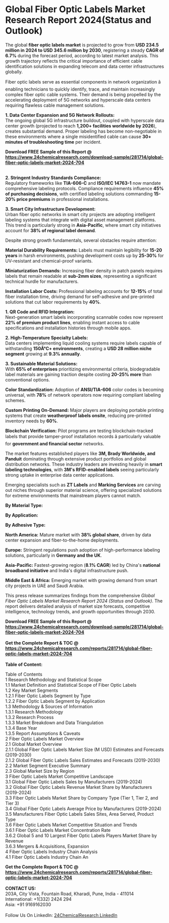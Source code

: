 <h1>Global Fiber Optic Labels Market Research Report 2024(Status and Outlook)</h1><p>The global <strong>fiber optic labels market</strong> is projected to grow from <strong>USD 234.5 million in 2024 to USD 345.6 million by 2030</strong>, registering a steady <strong>CAGR of 6.7%</strong> during the forecast period, according to latest market analysis. This growth trajectory reflects the critical importance of efficient cable identification solutions in expanding telecom and data center infrastructures globally.</p><p>Fiber optic labels serve as essential components in network organization â enabling technicians to quickly identify, trace, and maintain increasingly complex fiber optic cable systems. Their demand is being propelled by the accelerating deployment of 5G networks and hyperscale data centers requiring flawless cable management solutions.</p><p><strong>1. Data Center Expansion and 5G Network Rollouts:</strong><br>
The ongoing global 5G infrastructure buildout, coupled with hyperscale data center growth (projected to reach <strong>1,200+ facilities worldwide by 2026</strong>), creates substantial demand. Proper labeling has become non-negotiable in these environments where a single misidentified cable can cause <strong>30+ minutes of troubleshooting time</strong> per incident.</p><div><b>Download FREE Sample of this Report @ 
            <a href="https://www.24chemicalresearch.com/download-sample/281714/global-fiber-optic-labels-market-2024-704">
            https://www.24chemicalresearch.com/download-sample/281714/global-fiber-optic-labels-market-2024-704</a></b></div><br><p><strong>2. Stringent Industry Standards Compliance:</strong><br>
Regulatory frameworks like <strong>TIA-606-C</strong> and <strong>ISO/IEC 14763-1</strong> now mandate comprehensive labeling protocols. Compliance requirements influence <strong>45% of purchasing decisions</strong>, with certified labeling solutions commanding <strong>15-20% price premiums</strong> in professional installations.</p><p><strong>3. Smart City Infrastructure Development:</strong><br>
Urban fiber optic networks in smart city projects are adopting intelligent labeling systems that integrate with digital asset management platforms. This trend is particularly strong in <strong>Asia-Pacific</strong>, where smart city initiatives account for <strong>38% of regional label demand</strong>.</p><p>Despite strong growth fundamentals, several obstacles require attention:</p><p><strong>Material Durability Requirements:</strong> Labels must maintain legibility for <strong>15-20 years</strong> in harsh environments, pushing development costs up by <strong>25-30%</strong> for UV-resistant and chemical-proof variants.</p><p><strong>Miniaturization Demands:</strong> Increasing fiber density in patch panels requires labels that remain readable at <strong>sub-2mm sizes</strong>, representing a significant technical hurdle for manufacturers.</p><p><strong>Installation Labor Costs:</strong> Professional labeling accounts for <strong>12-15%</strong> of total fiber installation time, driving demand for self-adhesive and pre-printed solutions that cut labor requirements by <strong>40%</strong>.</p><p><strong>1. QR Code and RFID Integration:</strong><br>
Next-generation smart labels incorporating scannable codes now represent <strong>22% of premium product lines</strong>, enabling instant access to cable specifications and installation histories through mobile apps.</p><p><strong>2. High-Temperature Specialty Labels:</strong><br>
Data centers implementing liquid cooling systems require labels capable of withstanding <strong>150Â°C+ environments</strong>, creating a <strong>USD 28 million niche segment</strong> growing at <strong>9.3% annually</strong>.</p><p><strong>3. Sustainable Material Solutions:</strong><br>
With <strong>65% of enterprises</strong> prioritizing environmental criteria, biodegradable label materials are gaining traction despite costing <strong>20-25% more</strong> than conventional options.</p><p><strong>Color Standardization:</strong> Adoption of <strong>ANSI/TIA-606</strong> color codes is becoming universal, with <strong>78%</strong> of network operators now requiring compliant labeling schemes.</p><p><strong>Custom Printing On-Demand:</strong> Major players are deploying portable printing systems that create <strong>weatherproof labels onsite</strong>, reducing pre-printed inventory needs by <strong>60%</strong>.</p><p><strong>Blockchain Verification:</strong> Pilot programs are testing blockchain-tracked labels that provide tamper-proof installation records â particularly valuable for <strong>government and financial sector</strong> networks.</p><p>The market features established players like <strong>3M, Brady Worldwide, and Panduit</strong> dominating through extensive product portfolios and global distribution networks. These industry leaders are investing heavily in <strong>smart labeling technologies</strong>, with <strong>3M's RFID-enabled labels</strong> seeing particularly strong uptake in enterprise data center applications.</p><p>Emerging specialists such as <strong>ZT Labels</strong> and <strong>Marking Services</strong> are carving out niches through superior material science, offering specialized solutions for extreme environments that mainstream players cannot match.</p><p><strong>By Material Type:</strong></p><p><strong>By Application:</strong></p><p><strong>By Adhesive Type:</strong></p><p><strong>North America:</strong> Mature market with <strong>38% global share</strong>, driven by data center expansion and fiber-to-the-home deployments.</p><p><strong>Europe:</strong> Stringent regulations push adoption of high-performance labeling solutions, particularly in <strong>Germany and the UK</strong>.</p><p><strong>Asia-Pacific:</strong> Fastest-growing region (<strong>8.1% CAGR</strong>) led by China's <strong>national broadband initiative</strong> and India's digital infrastructure push.</p><p><strong>Middle East &amp; Africa:</strong> Emerging market with growing demand from smart city projects in UAE and Saudi Arabia.</p><p>This press release summarizes findings from the comprehensive <em>Global Fiber Optic Labels Market Research Report 2024 (Status and Outlook)</em>. The report delivers detailed analysis of market size forecasts, competitive intelligence, technology trends, and growth opportunities through 2030.</p><div><b>Download FREE Sample of this Report @ 
            <a href="https://www.24chemicalresearch.com/download-sample/281714/global-fiber-optic-labels-market-2024-704">
            https://www.24chemicalresearch.com/download-sample/281714/global-fiber-optic-labels-market-2024-704</a></b></div><br><div><b>Get the Complete Report & TOC @ 
            <a href="https://www.24chemicalresearch.com/reports/281714/global-fiber-optic-labels-market-2024-704">
            https://www.24chemicalresearch.com/reports/281714/global-fiber-optic-labels-market-2024-704</a></b></div><br>
            <b>Table of Content:</b><p>Table of Contents<br />
 1 Research Methodology and Statistical Scope<br />
 1.1 Market Definition and Statistical Scope of Fiber Optic Labels<br />
 1.2 Key Market Segments<br />
 1.2.1 Fiber Optic Labels Segment by Type<br />
 1.2.2 Fiber Optic Labels Segment by Application<br />
 1.3 Methodology & Sources of Information<br />
 1.3.1 Research Methodology<br />
 1.3.2 Research Process<br />
 1.3.3 Market Breakdown and Data Triangulation<br />
 1.3.4 Base Year<br />
 1.3.5 Report Assumptions & Caveats<br />
 2 Fiber Optic Labels Market Overview<br />
 2.1 Global Market Overview<br />
 2.1.1 Global Fiber Optic Labels Market Size (M USD) Estimates and Forecasts (2019-2030)<br />
 2.1.2 Global Fiber Optic Labels Sales Estimates and Forecasts (2019-2030)<br />
 2.2 Market Segment Executive Summary<br />
 2.3 Global Market Size by Region<br />
 3 Fiber Optic Labels Market Competitive Landscape<br />
 3.1 Global Fiber Optic Labels Sales by Manufacturers (2019-2024)<br />
 3.2 Global Fiber Optic Labels Revenue Market Share by Manufacturers (2019-2024)<br />
 3.3 Fiber Optic Labels Market Share by Company Type (Tier 1, Tier 2, and Tier 3)<br />
 3.4 Global Fiber Optic Labels Average Price by Manufacturers (2019-2024)<br />
 3.5 Manufacturers Fiber Optic Labels Sales Sites, Area Served, Product Type<br />
 3.6 Fiber Optic Labels Market Competitive Situation and Trends<br />
 3.6.1 Fiber Optic Labels Market Concentration Rate<br />
 3.6.2 Global 5 and 10 Largest Fiber Optic Labels Players Market Share by Revenue<br />
 3.6.3 Mergers & Acquisitions, Expansion<br />
 4 Fiber Optic Labels Industry Chain Analysis<br />
 4.1 Fiber Optic Labels Industry Chain An</p><div><b>Get the Complete Report & TOC @ 
            <a href="https://www.24chemicalresearch.com/reports/281714/global-fiber-optic-labels-market-2024-704">
            https://www.24chemicalresearch.com/reports/281714/global-fiber-optic-labels-market-2024-704</a></b></div><br><b>CONTACT US:</b><br>
            203A, City Vista, Fountain Road, Kharadi, Pune, India - 411014<br>
            International: +1(332) 2424 294<br>
            Asia: +91 9169162030 <br><br>
            Follow Us On LinkedIn: <a href="https://www.linkedin.com/company/24chemicalresearch/">24ChemicalResearch LinkedIn</a>